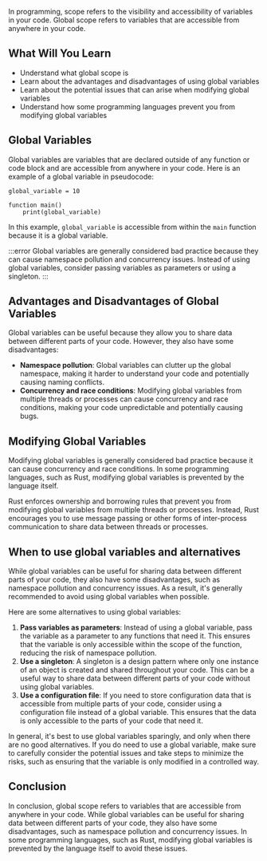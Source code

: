 In programming, scope refers to the visibility and accessibility of variables in your code. Global scope refers to variables that are accessible from anywhere in your code.

## What Will You Learn

- Understand what global scope is
- Learn about the advantages and disadvantages of using global variables
- Learn about the potential issues that can arise when modifying global variables
- Understand how some programming languages prevent you from modifying global variables

## Global Variables

Global variables are variables that are declared outside of any function or code block and are accessible from anywhere in your code. Here is an example of a global variable in pseudocode:

```
global_variable = 10

function main()
    print(global_variable)
```

In this example, `global_variable` is accessible from within the `main` function because it is a global variable.

:::error
Global variables are generally considered bad practice because they can cause namespace pollution and concurrency issues. Instead of using global variables, consider passing variables as parameters or using a singleton.
:::

## Advantages and Disadvantages of Global Variables

Global variables can be useful because they allow you to share data between different parts of your code. However, they also have some disadvantages:

- **Namespace pollution**: Global variables can clutter up the global namespace, making it harder to understand your code and potentially causing naming conflicts.
- **Concurrency and race conditions**: Modifying global variables from multiple threads or processes can cause concurrency and race conditions, making your code unpredictable and potentially causing bugs.

## Modifying Global Variables

Modifying global variables is generally considered bad practice because it can cause concurrency and race conditions. In some programming languages, such as Rust, modifying global variables is prevented by the language itself.

Rust enforces ownership and borrowing rules that prevent you from modifying global variables from multiple threads or processes. Instead, Rust encourages you to use message passing or other forms of inter-process communication to share data between threads or processes.

## When to use global variables and alternatives

While global variables can be useful for sharing data between different parts of your code, they also have some disadvantages, such as namespace pollution and concurrency issues. As a result, it's generally recommended to avoid using global variables when possible.

Here are some alternatives to using global variables:

1. **Pass variables as parameters**: Instead of using a global variable, pass the variable as a parameter to any functions that need it. This ensures that the variable is only accessible within the scope of the function, reducing the risk of namespace pollution.
2. **Use a singleton**: A singleton is a design pattern where only one instance of an object is created and shared throughout your code. This can be a useful way to share data between different parts of your code without using global variables.
3. **Use a configuration file**: If you need to store configuration data that is accessible from multiple parts of your code, consider using a configuration file instead of a global variable. This ensures that the data is only accessible to the parts of your code that need it.

In general, it's best to use global variables sparingly, and only when there are no good alternatives. If you do need to use a global variable, make sure to carefully consider the potential issues and take steps to minimize the risks, such as ensuring that the variable is only modified in a controlled way.

## Conclusion

In conclusion, global scope refers to variables that are accessible from anywhere in your code. While global variables can be useful for sharing data between different parts of your code, they also have some disadvantages, such as namespace pollution and concurrency issues. In some programming languages, such as Rust, modifying global variables is prevented by the language itself to avoid these issues.